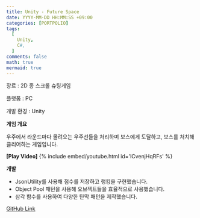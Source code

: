 ```yaml
---
title: Unity - Future Space
date: YYYY-MM-DD HH:MM:SS +09:00
categories: [PORTPOLIO]
tags:
  [
    Unity,
    C#,
  ]
comments: false
math: true
mermaid: true
---
```


장르 : 2D 종 스크롤 슈팅게임

플랫폼 : PC

개발 환경 : Unity

**게임 개요**

우주에서 라운드마다 몰려오는 우주선들을 
처리하며 보스에게 도달하고, 보스를 처치해 클리어하는 게임입니다.

**[Play Video]**
{% include embed/youtube.html id='lCvenjHqRFs' %}

**개발**

<ul>
    <li> JsonUtility를 사용해 점수를 저장하고 랭킹을 구현했습니다.</li>
    <li>Object Pool 패턴을 사용해 오브젝트들을 효율적으로 사용했습니다.</li>
    <li>삼각 함수를 사용하여 다양한 탄막 패턴을 제작했습니다.</li>
</ul>

[GitHub Link](https://github.com/miro0325/FutureSpace) 

